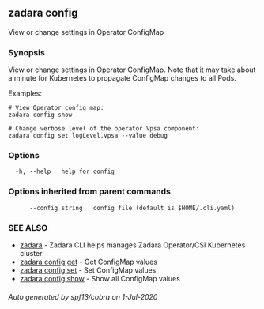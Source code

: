 ## zadara config

View or change settings in Operator ConfigMap

### Synopsis

View or change settings in Operator ConfigMap.
Note that it may take about a minute for Kubernetes to propagate ConfigMap changes to all Pods.

Examples:

	# View Operator config map:
	zadara config show

	# Change verbose level of the operator Vpsa component:
	zadara config set logLevel.vpsa --value debug


### Options

```
  -h, --help   help for config
```

### Options inherited from parent commands

```
      --config string   config file (default is $HOME/.cli.yaml)
```

### SEE ALSO

* [zadara](README.md)	 - Zadara CLI helps manages Zadara Operator/CSI Kubernetes cluster
* [zadara config get](zadara_config_get.md)	 - Get ConfigMap values
* [zadara config set](zadara_config_set.md)	 - Set ConfigMap values
* [zadara config show](zadara_config_show.md)	 - Show all ConfigMap values

###### Auto generated by spf13/cobra on 1-Jul-2020

